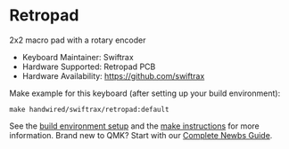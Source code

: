 # Retropad

2x2 macro pad with a rotary encoder

* Keyboard Maintainer: Swiftrax
* Hardware Supported: Retropad PCB
* Hardware Availability: https://github.com/swiftrax

Make example for this keyboard (after setting up your build environment):

    make handwired/swiftrax/retropad:default

See the [build environment setup](https://docs.qmk.fm/#/getting_started_build_tools) and the [make instructions](https://docs.qmk.fm/#/getting_started_make_guide) for more information. Brand new to QMK? Start with our [Complete Newbs Guide](https://docs.qmk.fm/#/newbs).
